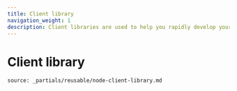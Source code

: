 ```yaml
---
title: Client library
navigation_weight: 1
description: Client libraries are used to help you rapidly develop your messaging applications.
---
```


# Client library

```partial
source: _partials/reusable/node-client-library.md
```
